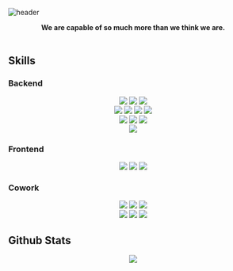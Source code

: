 ![header](https://capsule-render.vercel.app/api?type=waving&color=0:7F7FD5,50:86A8E7,100:91EAE4&height=300&section=header&text=Jisu%20Na&fontSize=90&animation=fadeIn&fontAlignY=38&desc=Backend%20Engineer&descAlignY=52&descAlign=58&fontColor=ffffff)
<br>
<div align="center">
    <b>We are capable of so much more than we think we are.</b>
</div>


<br>



## Skills

### Backend

<div align="center">
	<img src="https://img.shields.io/badge/Kotlin-7F52FF?style=flat&logo=Kotlin&logoColor=white" />
	<img src="https://img.shields.io/badge/Java-007396?style=flat&logo=Java&logoColor=white" />
	<img src="https://img.shields.io/badge/Php-777BB4?style=flat&logo=Php&logoColor=white" />
</div>

<div align="center">
	<img src="https://img.shields.io/badge/Spring Boot-6DB33F?style=flat&logo=springboot&logoColor=white" />
	<img src="https://img.shields.io/badge/Spring MVC-6DB33F?style=flat&logo=spring&logoColor=white" />
	<img src="https://img.shields.io/badge/Spring Data Jpa-6DB33F?style=flat&logo=spring&logoColor=white" />
	<img src="https://img.shields.io/badge/Spring Security-6DB33F?style=flat&logo=springsecurity&logoColor=white" />
</div>

<div align="center">
	<img src="https://img.shields.io/badge/MySQL-4479A1?style=flat&logo=mysql&logoColor=white" />	
	<img src="https://img.shields.io/badge/Redis-DC382D?style=flat&logo=redis&logoColor=white" />
	<img src="https://img.shields.io/badge/MongoDB-47A248?style=flat&logo=mongodb&logoColor=white" />
</div>

<div align="center">
	<img src="https://img.shields.io/badge/Gradle-02303A?style=flat&logo=gradle&logoColor=white" />
</div>

### Frontend

<p align="center">
  <a href="#front-end"><img src="https://img.shields.io/badge/HTML5-E34F26?style=flat-square&logo=HTML5&logoColor=white"/></a>
  <a href="#front-end"><img src="https://img.shields.io/badge/CSS3-1572B6?style=flat-square&logo=CSS3&logoColor=white"/></a>
  <a href="#front-end"><img src="https://img.shields.io/badge/Javascript-F7DF1E?style=flat-square&logo=Javascript&logoColor=white"/></a>
</p>


### Cowork
<div align="center">
	<img src="https://img.shields.io/badge/Git-F05032?style=flat&logo=git&logoColor=white" />
	<img src="https://img.shields.io/badge/Github-181717?style=flat&logo=github&logoColor=white" />
	<img src="https://img.shields.io/badge/Markdown-000000?style=flat&logo=markdown&logoColor=white" />
</div>

<div align="center">
	<img src="https://img.shields.io/badge/Slack-4A154B?style=flat&logo=slack&logoColor=white" />
	<img src="https://img.shields.io/badge/Jira-0052CC?style=flat&logo=jira&logoColor=white" />
	<img src="https://img.shields.io/badge/Confluence-172B4D?style=flat&logo=confluence&logoColor=white" />
</div>

## Github Stats

<div align="center">
	<img src="https://github-readme-stats.vercel.app/api/top-langs/?username=JisuNa&theme=tokyonight"><br><br>
</div>
